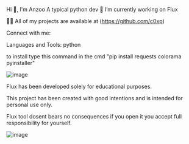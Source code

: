 Hi 👋, I'm Anzoo
A typical python dev
🔭 I’m currently working on Flux

👨‍💻 All of my projects are available at (https://github.com/c0xp)


Connect with me:

Languages and Tools:
python

to install type this command in the cmd "pip install requests colorama pyinstaller"

![image](https://github.com/user-attachments/assets/2a24785e-eabe-48e2-a988-6a7bab71b76a)



Flux has been developed solely for educational purposes.

This project has been created with good intentions and is intended for personal use only.

Flux tool dosent bears no consequences if you open it you accept full responsibility for yourself.

![image](https://github.com/user-attachments/assets/5c75dc86-0ce6-45ea-9c52-979e0d88af03)
